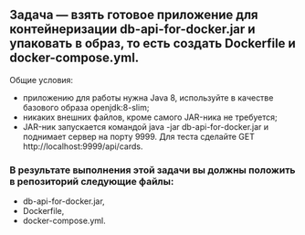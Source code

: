 ## Задача — взять готовое приложение для контейнеризации db-api-for-docker.jar и упаковать в образ, то есть создать Dockerfile и docker-compose.yml.

Общие условия:

- приложению для работы нужна Java 8, используйте в качестве базового образа openjdk:8-slim;
- никаких внешних файлов, кроме самого JAR-ника не требуется;
- JAR-ник запускается командой java -jar db-api-for-docker.jar и поднимает сервер на порту 9999. Для теста сделайте GET http://localhost:9999/api/cards.
### В результате выполнения этой задачи вы должны положить в репозиторий следующие файлы:

- db-api-for-docker.jar,
- Dockerfile,
- docker-compose.yml.
